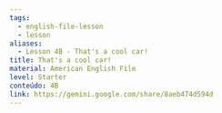 ```yaml
---
tags:
  - english-file-lesson
  - lesson
aliases:
  - Lesson 4B - That's a cool car!
title: That's a cool car!
material: American English File
level: Starter
conteúdo: 4B
link: https://gemini.google.com/share/8aeb474d594d
---
```

